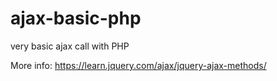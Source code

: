 # ajax-basic-php
very basic ajax call with PHP

More info: https://learn.jquery.com/ajax/jquery-ajax-methods/
